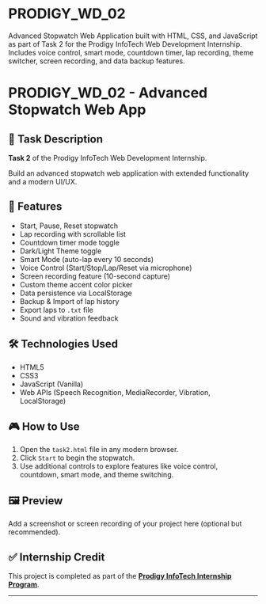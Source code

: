 # PRODIGY_WD_02
Advanced Stopwatch Web Application built with HTML, CSS, and JavaScript as part of Task 2 for the Prodigy InfoTech Web Development Internship. Includes voice control, smart mode, countdown timer, lap recording, theme switcher, screen recording, and data backup features.
# PRODIGY_WD_02 - Advanced Stopwatch Web App

## 📌 Task Description
**Task 2** of the Prodigy InfoTech Web Development Internship.

Build an advanced stopwatch web application with extended functionality and a modern UI/UX.

## 🚀 Features

- Start, Pause, Reset stopwatch
- Lap recording with scrollable list
- Countdown timer mode toggle
- Dark/Light Theme toggle
- Smart Mode (auto-lap every 10 seconds)
- Voice Control (Start/Stop/Lap/Reset via microphone)
- Screen recording feature (10-second capture)
- Custom theme accent color picker
- Data persistence via LocalStorage
- Backup & Import of lap history
- Export laps to `.txt` file
- Sound and vibration feedback

## 🛠️ Technologies Used

- HTML5
- CSS3
- JavaScript (Vanilla)
- Web APIs (Speech Recognition, MediaRecorder, Vibration, LocalStorage)

## 🎮 How to Use

1. Open the `task2.html` file in any modern browser.
2. Click `Start` to begin the stopwatch.
3. Use additional controls to explore features like voice control, countdown, smart mode, and theme switching.

## 🖼️ Preview

Add a screenshot or screen recording of your project here (optional but recommended).

## ✅ Internship Credit

This project is completed as part of the **[Prodigy InfoTech Internship Program](https://prodigyinfotech.dev)**.

---


